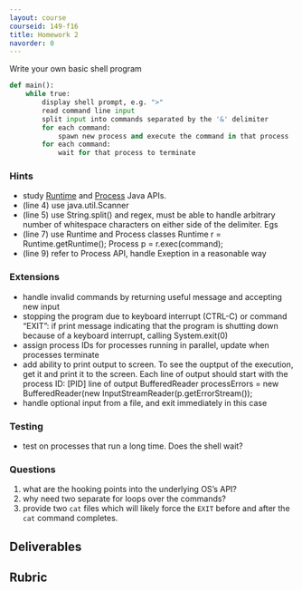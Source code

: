 ```yaml
---
layout: course
courseid: 149-f16
title: Homework 2
navorder: 0
---
```


Write your own basic shell program

``` python
def main():  
    while true:
        display shell prompt, e.g. ">"
        read command line input
        split input into commands separated by the '&' delimiter
        for each command:
            spawn new process and execute the command in that process
        for each command:
            wait for that process to terminate
```

### Hints

- study [Runtime](https://docs.oracle.com/javase/8/docs/api/java/lang/Runtime.html) and [Process](https://docs.oracle.com/javase/8/docs/api/java/lang/Process.html) Java APIs.
- (line 4) use java.util.Scanner
- (line 5) use String.split() and regex, must be able to handle arbitrary number of whitespace characters on either side of the delimiter. Egs
- (line 7) use Runtime and Process classes
  Runtime r = Runtime.getRuntime(); Process p = r.exec(command);
- (line 9) refer to Process API, handle Exeption in a reasonable way

### Extensions

- handle invalid commands by returning useful message and accepting new input
- stopping the program due to keyboard interrupt (CTRL-C) or command “EXIT”: if print message indicating that the program is shutting down because of a keyboard interrupt, calling System.exit(0)
- assign process IDs for processes running in parallel, update when processes terminate
- add ability to print output to screen. To see the ouptput of the execution, get it and print it to the screen. Each line of output should start with the process ID: [PID] line of output
  BufferedReader processErrors = new BufferedReader(new InputStreamReader(p.getErrorStream());
- handle optional input from a file, and exit immediately in this case

### Testing

- test on processes that run a long time. Does the shell wait?

### Questions

1. what are the hooking points into the underlying OS’s API?
2. why need two separate for loops over the commands?
3. provide two `cat` files which will likely force the `EXIT` before and after the `cat` command completes.

## Deliverables

## Rubric
